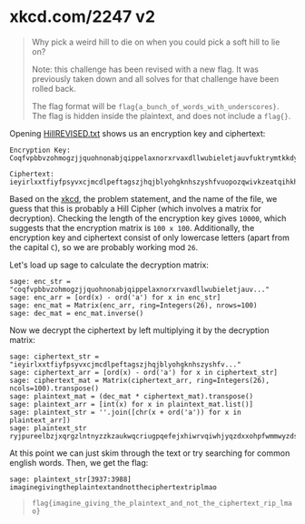 # xkcd.com/2247 v2
> Why pick a weird hill to die on when you could pick a soft hill to lie on?
>
> Note: this challenge has been revised with a new flag. It was previously taken down and all solves for that challenge have been rolled back.
>
> The flag format will be `flag{a_bunch_of_words_with_underscores}`. The flag is hidden inside the plaintext, and does not include a `flag{}`.

Opening [HillREVISED.txt](HillREVISED.txt) shows us an encryption key and ciphertext:

```
Encryption Key:
Coqfvpbbvzohmogzjjquohnonabjqippelaxnorxrvaxdllwubieletjauvfuktrymtkkdyfdtoos...

Ciphertext:
ieyirlxxtfiyfpsyvxcjmcdlpeftagszjhqjblyohgknhszyshfvuopozqwivkzeatqihkhdozkkv...
```

Based on the [xkcd](https://xkcd.com/2247/), the problem statement, and the name of the file, we guess that this is probably a Hill Cipher (which involves a matrix for decryption). Checking the length of the encryption key gives `10000`, which suggests that the encryption matrix is `100 x 100`. Additionally, the encryption key and ciphertext consist of only lowercase letters (apart from the capital `C`), so we are probably working mod `26`.

Let's load up sage to calculate the decryption matrix:

```
sage: enc_str = "coqfvpbbvzohmogzjjquohnonabjqippelaxnorxrvaxdllwubieletjauv..."
sage: enc_arr = [ord(x) - ord('a') for x in enc_str]
sage: enc_mat = Matrix(enc_arr, ring=Integers(26), nrows=100)
sage: dec_mat = enc_mat.inverse()
```

Now we decrypt the ciphertext by left multiplying it by the decryption matrix:

```
sage: ciphertext_str = "ieyirlxxtfiyfpsyvxcjmcdlpeftagszjhqjblyohgknhszyshfv..."
sage: ciphertext_arr = [ord(x) - ord('a') for x in ciphertext_str]
sage: ciphertext_mat = Matrix(ciphertext_arr, ring=Integers(26), ncols=100).transpose()
sage: plaintext_mat = (dec_mat * ciphertext_mat).transpose()
sage: plaintext_arr = [int(x) for x in plaintext_mat.list()]
sage: plaintext_str = ''.join([chr(x + ord('a')) for x in plaintext_arr])
sage: plaintext_str
ryjpureelbzjxqrgzlntnyzzkzaukwqcriugpqefejxhiwrvqiwhjyqzdxxohpfwmmwyzdsggvmvs...
```

At this point we can just skim through the text or try searching for common english words. Then, we get the flag:

```
sage: plaintext_str[3937:3988]
imaginegivingtheplaintextandnottheciphertextriplmao
```

> `flag{imagine_giving_the_plaintext_and_not_the_ciphertext_rip_lmao}`
